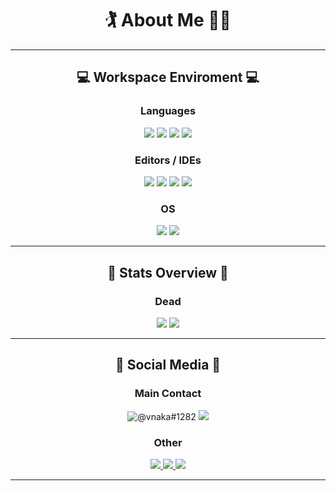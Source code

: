 <div align="center">
  
  # 🏌 About Me 🤸‍♂️ 

  ---
  
  ## 💻 Workspace Enviroment 💻
  
  ### Languages
  
  <img src="https://img.shields.io/badge/.NET-512BD4?style=for-the-badge&logo=dotnet&logoColor=white">
  <img src="https://img.shields.io/badge/C-00599C?style=for-the-badge&logo=c&logoColor=white">
  <img src="https://img.shields.io/badge/C%2B%2B-00599C?style=for-the-badge&logo=c%2B%2B&logoColor=white">
  <img src="https://img.shields.io/badge/C%23-239120?style=for-the-badge&logo=c-sharp&logoColor=white">
  
  ### Editors / IDEs
 
  <img src="https://img.shields.io/badge/VIM-%2311AB00.svg?style=for-the-badge&logo=vim&logoColor=white">
  <img src="https://img.shields.io/badge/Visual_Studio_Code-0078D4?style=for-the-badge&logo=visual%20studio%20code&logoColor=white">
  <img src="https://img.shields.io/badge/Visual_Studio-5C2D91?style=for-the-badge&logo=visual%20studio&logoColor=white">
  <img src="https://img.shields.io/badge/Notepad++-90E59A.svg?style=for-the-badge&logo=notepad%2B%2B&logoColor=black">
  
  ### OS

  <img src="https://img.shields.io/badge/Arch_Linux-1793D1?style=for-the-badge&logo=arch-linux&logoColor=white">
  <img src="https://img.shields.io/badge/Windows-0078D6?style=for-the-badge&logo=windows&logoColor=white">
  
  ---

  ## 📒 Stats Overview 📒
  
  ### Dead

  <img src="https://github-readme-stats.vercel.app/api?username=naakaamura&show_icons=true&title_color=ababab&text_color=ababab&bg_color=171717&icon_color=ababab">
  <img src="https://github-readme-stats.vercel.app/api/top-langs/?username=naakaamura&title_color=ababab&text_color=ababab&bg_color=171717&icon_color=ababab">
  
  ---

  ## 🌟 Social Media 🌟

  ### Main Contact
  
  <img src="https://img.shields.io/badge/Discord-5865F2?style=for-the-badge&logo=discord&logoColor=white" title="@vnaka#1282">
  
  <a href="https://www.instagram.com/vnaakaa">
    <img src="https://img.shields.io/badge/Instagram-E4405F?style=for-the-badge&logo=instagram&logoColor=white">
  </a>
  
  ### Other
  
  <a href="https://twitter.com/__vnaka">
    <img src="https://img.shields.io/badge/Twitter-1DA1F2?style=for-the-badge&logo=twitter&logoColor=white">
  </a>
  
  <a href="https://open.spotify.com/user/r8muyg7hfokunrtobky68h9c4">
    <img src="https://img.shields.io/badge/Spotify-1ED760?&style=for-the-badge&logo=spotify&logoColor=white">
  </a>
  
  <a href="https://www.youtube.com/channel/UCPn9G_D7O8d1o9IFU5Ji8qg">
    <img src="https://img.shields.io/badge/YouTube-FF0000?style=for-the-badge&logo=youtube&logoColor=white">
  </a>
  
  ---
</div>

